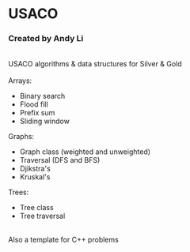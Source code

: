 # USACO

### Created by Andy Li
<br>USACO algorithms & data structures for Silver & Gold<br><br>
Arrays:
- Binary search
- Flood fill
- Prefix sum
- Sliding window

Graphs:
- Graph class (weighted and unweighted)
- Traversal (DFS and BFS)
- Djikstra's
- Kruskal's

Trees:
- Tree class
- Tree traversal

<br>Also a template for C++ problems
